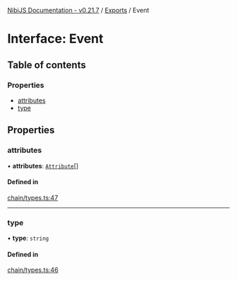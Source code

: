 [NibiJS Documentation - v0.21.7](../intro.md) / [Exports](../modules.md) / Event

# Interface: Event

## Table of contents

### Properties

- [attributes](Event.md#attributes)
- [type](Event.md#type)

## Properties

### attributes

• **attributes**: [`Attribute`](Attribute.md)[]

#### Defined in

[chain/types.ts:47](https://github.com/NibiruChain/ts-sdk/blob/a41de73/packages/nibijs/src/chain/types.ts#L47)

---

### type

• **type**: `string`

#### Defined in

[chain/types.ts:46](https://github.com/NibiruChain/ts-sdk/blob/a41de73/packages/nibijs/src/chain/types.ts#L46)
